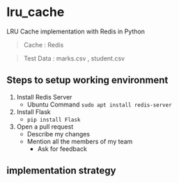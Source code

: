 # lru_cache
LRU Cache implementation with Redis in Python

> Cache : Redis

> Test Data : marks.csv , student.csv

## Steps to setup working environment
1. Install Redis Server
    - Ubuntu Command ```sudo apt install redis-server```
2. Install Flask
    - ```pip install Flask```
3. Open a pull request
    * Describe my changes
    * Mention all the members of my team
        * Ask for feedback
        
## implementation strategy
